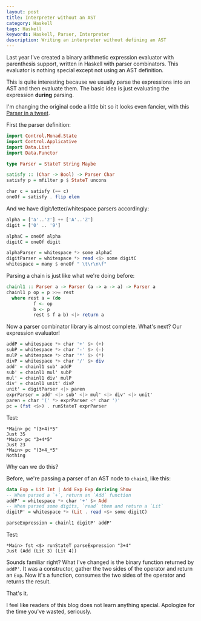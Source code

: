 ```yaml
---
layout: post
title: Interpreter without an AST
category: Haskell
tags: Haskell
keywords: Haskell, Parser, Interpreter
description: Writing an interpreter without defining an AST
---
```


Last year I've created a binary arithmetic expression evaluator with parenthesis support,
written in Haskell with parser combinators.
This evaluator is nothing special except not using an AST definition.

This is quite interesting because we usually parse the expressions into an AST and
then evaluate them.
The basic idea is just evaluating the expression **during** parsing.

I'm changing the original code a little bit so it looks even fancier,
with this [Parser in a tweet](https://twitter.com/Anka213/status/1123746090761768962).

First the parser definition:

```haskell
import Control.Monad.State
import Control.Applicative
import Data.List
import Data.Functor

type Parser = StateT String Maybe

satisfy :: (Char -> Bool) -> Parser Char
satisfy p = mfilter p $ StateT uncons

char c = satisfy (== c)
oneOf = satisfy . flip elem
```

And we have digit/letter/whitespace parsers accordingly:

```haskell
alpha = ['a'..'z'] ++ ['A'..'Z']
digit = ['0' .. '9']

alphaC = oneOf alpha
digitC = oneOf digit

alphaParser = whitespace *> some alphaC
digitParser = whitespace *> read <$> some digitC
whitespace = many $ oneOf " \t\r\n\f"
```

Parsing a chain is just like what we're doing before:

```haskell
chainl1 :: Parser a -> Parser (a -> a -> a) -> Parser a
chainl1 p op = p >>= rest
  where rest a = (do
          f <- op
          b <- p
          rest $ f a b) <|> return a
```

Now a parser combinator library is almost complete.
What's next? Our expression evaluator!

```haskell
addP = whitespace *> char '+' $> (+)
subP = whitespace *> char '-' $> (-)
mulP = whitespace *> char '*' $> (*)
divP = whitespace *> char '/' $> div
add' = chainl1 sub' addP
sub' = chainl1 mul' subP
mul' = chainl1 div' mulP
div' = chainl1 unit' divP
unit' = digitParser <|> paren
exprParser = add' <|> sub' <|> mul' <|> div' <|> unit'
paren = char '(' *> exprParser <* char ')'
pc = (fst <$>) . runStateT exprParser
```

Test:

```
*Main> pc "(3+4)*5"
Just 35
*Main> pc "3+4*5"
Just 23
*Main> pc "(3+4_*5"
Nothing
```

Why can we do this?

Before, we're passing a parser of an AST node to `chain1`, like this:

```haskell
data Exp = Lit Int | Add Exp Exp deriving Show
-- When parsed a `+`, return an `Add` function
addP' = whitespace *> char '+' $> Add
-- When parsed some digits, `read` them and return a `Lit`
digitP' = whitespace *> (Lit . read <$> some digitC)

parseExpression = chainl1 digitP' addP'
```

Test:

```
*Main> fst <$> runStateT parseExpression "3+4"
Just (Add (Lit 3) (Lit 4))
```

Sounds familiar right?
What I've changed is the binary function returned by `addP'`.
It was a constructor, gather the two sides of the operator and return an `Exp`.
Now it's a function, consumes the two sides of the operator and returns
the result.

That's it.

I feel like readers of this blog does not learn anything special.
Apologize for the time you've wasted, seriously.
